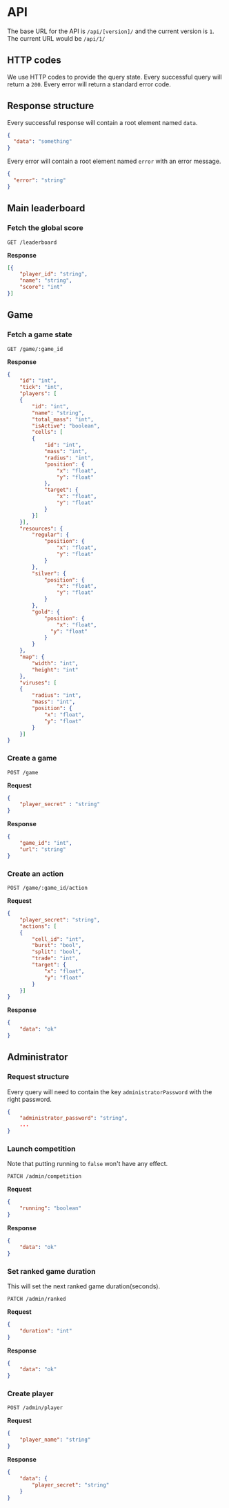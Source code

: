 # API
The base URL for the API is `/api/[version]/` and the current version is `1`. The current URL would be `/api/1/`

## HTTP codes
We use HTTP codes to provide the query state. Every successful query will return a `200`. Every error will return a standard error code.

## Response structure
Every successful response will contain a root element named `data`.
```json
{
  "data": "something"
}
```
Every error will contain a root element named `error` with an error message.
```json
{
  "error": "string"
}
```

## Main leaderboard
### Fetch the global score
`GET /leaderboard`

**Response**
```json
[{
	"player_id": "string", 
	"name": "string",
	"score": "int"
}]
```

## Game
### Fetch a game state
`GET /game/:game_id`

**Response**
```json
{
    "id": "int",
    "tick": "int",
    "players": [
    {
        "id": "int",
        "name": "string",
        "total_mass": "int",
        "isActive": "boolean",
        "cells": [
        {
            "id": "int",
            "mass": "int",
            "radius": "int",
            "position": {
                "x": "float",
                "y": "float"
            },
            "target": {
                "x": "float",
                "y": "float"
            }
        }]
    }],
    "resources": {
        "regular": {
            "position": {
                "x": "float",
                "y": "float"
            }
        },
        "silver": {
            "position": {
                "x": "float",
                "y": "float"
            }
        },
        "gold": {
            "position": {
                "x": "float",
              "y": "float"
            }
        }
    },
    "map": {
        "width": "int",
        "height": "int"
    },
    "viruses": [
    {
        "radius": "int",
        "mass": "int",
        "position": {
            "x": "float",
            "y": "float"
        }
    }]
}
```

### Create a game
`POST /game`

**Request**
```json
{
    "player_secret" : "string"
}
```
**Response**
```json
{
    "game_id": "int",
    "url": "string"
}
```

### Create an action
`POST /game/:game_id/action`

**Request**
```json
{
    "player_secret": "string",
    "actions": [
    {
        "cell_id": "int",
        "burst": "bool",
        "split": "bool",
        "trade": "int",
        "target": {
            "x": "float",
            "y": "float"
        }
    }]
}
```
**Response**
```json
{
    "data": "ok"
}
```

## Administrator
### Request structure
Every query will need to contain the key `administratorPassword` with the right password.
```json
{
    "administrator_password": "string",
    ...
}
```

### Launch competition
Note that putting running to `false` won't have any effect.

`PATCH /admin/competition`

**Request**
```json
{
    "running": "boolean"
}
```
**Response**
```json
{
    "data": "ok"
}
```

### Set ranked game duration
This will set the next ranked game duration(seconds).

`PATCH /admin/ranked`

**Request**
```json
{
    "duration": "int"
}
```
**Response**
```json
{
    "data": "ok"
}
```

### Create player
`POST /admin/player`

**Request**
```json
{
    "player_name": "string"
}
```
**Response**
```json
{
    "data": {
        "player_secret": "string"
    }
}
```
